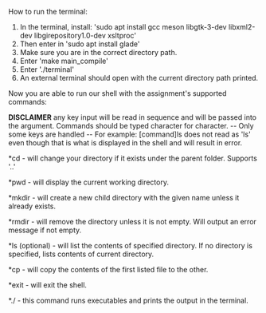 How to run the terminal:
1. In the terminal, install: 'sudo apt install gcc meson libgtk-3-dev libxml2-dev libgirepository1.0-dev xsltproc'
2. Then enter in 'sudo apt install glade'
3. Make sure you are in the correct directory path.
4. Enter 'make main_compile'
5. Enter './terminal' 
6. An external terminal should open with the current directory path printed.

Now you are able to run our shell with the assignment's supported commands:

**DISCLAIMER** any key input will be read in sequence and will be passed into the argument. Commands should be typed character for character.
	-- Only some keys are handled --
	For example: [command]ls does not read as 'ls' even though that is what is displayed in the shell and will result in error.

*cd <directory name> - will change your directory if it exists under the parent folder. Supports '..'

*pwd - will display the current working directory.

*mkdir <directory name> - will create a new child directory with the given name unless it already exists.

*rmdir <directory name> - will remove the directory unless it is not empty. Will output an error message if not empty.

*ls <directory name>(optional) - will list the contents of specified directory. If no directory is specified, lists contents of current directory.

*cp <file name to be copied> <file name copied to> - will copy the contents of the first listed file to the other.

*exit - will exit the shell.

*./<executable name> - this command runs executables and prints the output in the terminal.
